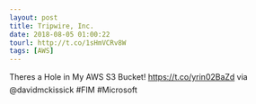 ```yaml
---
layout: post
title: Tripwire, Inc.
date: 2018-08-05 01:00:22
tourl: http://t.co/1sHmVCRv8W
tags: [AWS]
---
```

Theres a Hole in My AWS S3 Bucket! https://t.co/yrin02BaZd via @davidmckissick #FIM #Microsoft